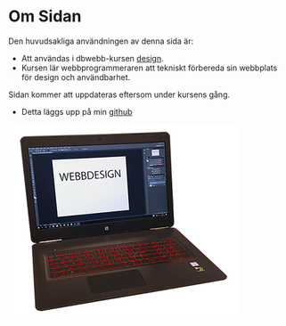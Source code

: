 Om Sidan
==============================================

Den huvudsakliga användningen av denna sida är:

* Att användas i dbwebb-kursen [design](http://dbwebb.se/design).
* Kursen lär webbprogrammeraren att tekniskt förbereda sin webbplats för design och användbarhet.

Sidan kommer att uppdateras eftersom under kursens gång.

* Detta läggs upp på min [github](https://github.com/thesseli/Anax-Flat)

![Webbdesign](../htdocs/img/webbdesign.png "Webbdesign")

